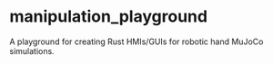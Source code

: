 # manipulation_playground
A playground for creating Rust HMIs/GUIs for robotic hand MuJoCo simulations.
